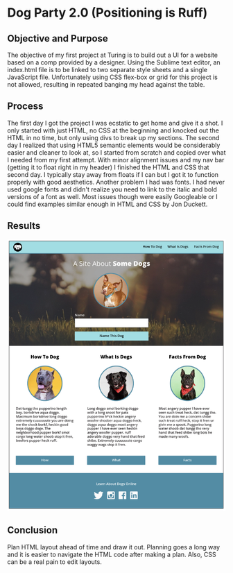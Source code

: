# Dog Party 2.0 (Positioning is Ruff)

## Objective and Purpose

The objective of my first project at Turing is to build out a UI for a website based on a comp provided by a designer. Using the Sublime text editor, an index.html file is to be linked to two separate style sheets and a single JavaScript file. Unfortunately using CSS flex-box or grid for this project is not allowed, resulting in repeated banging my head against the table. 

## Process

The first day I got the project I was ecstatic to get home and give it a shot. I only started with just HTML, no CSS at the beginning and knocked out the HTML in no time, but only using divs to break up my sections. The second day I realized that using HTML5 semantic elements would be considerably easier and cleaner to look at, so I started from scratch and copied over what I needed from my first attempt. With minor alignment issues and my nav bar (getting it to float right in my header) I finished the HTML and CSS that second day. I typically stay away from floats if I can but I got it to function properly with good aesthetics. Another problem I had was fonts. I had never used google fonts and didn't realize you need to link to the italic and bold versions of a font as well. Most issues though were easily Googleable or I could find examples similar enough in HTML and CSS by Jon Duckett. 

## Results

![First Comp](images/dog-party-comp-1.png "Comp 1")

## Conclusion

Plan HTML layout ahead of time and draw it out. Planning goes a long way and it is easier to navigate the HTML code after making a plan. Also, CSS can be a real pain to edit layouts. 